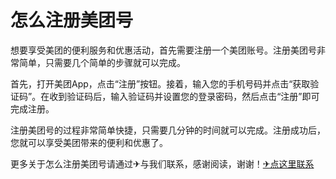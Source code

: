 # 怎么注册美团号

想要享受美团的便利服务和优惠活动，首先需要注册一个美团账号。注册美团号非常简单，只需要几个简单的步骤就可以完成。

首先，打开美团App，点击“注册”按钮。接着，输入您的手机号码并点击“获取验证码”。在收到验证码后，输入验证码并设置您的登录密码，然后点击“注册”即可完成注册。

注册美团号的过程非常简单快捷，只需要几分钟的时间就可以完成。注册成功后，您就可以享受美团带来的便利和优惠了。

更多关于怎么注册美团号请通过✈与我们联系，感谢阅读，谢谢！[✈点这里联系](https://d.k02.cc)